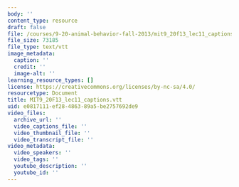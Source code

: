 ```yaml
---
body: ''
content_type: resource
draft: false
file: /courses/9-20-animal-behavior-fall-2013/mit9_20f13_lec11_captions.vtt
file_size: 73185
file_type: text/vtt
image_metadata:
  caption: ''
  credit: ''
  image-alt: ''
learning_resource_types: []
license: https://creativecommons.org/licenses/by-nc-sa/4.0/
resourcetype: Document
title: MIT9_20F13_lec11_captions.vtt
uid: e0817111-ef28-4863-89a5-be2757692de9
video_files:
  archive_url: ''
  video_captions_file: ''
  video_thumbnail_file: ''
  video_transcript_file: ''
video_metadata:
  video_speakers: ''
  video_tags: ''
  youtube_description: ''
  youtube_id: ''
---
```


